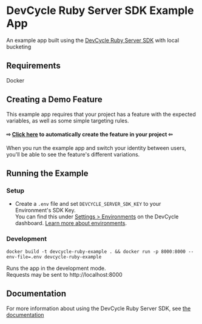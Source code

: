 # DevCycle Ruby Server SDK Example App

An example app built using the [DevCycle Ruby Server SDK](https://docs.devcycle.com/sdk/server-side-sdks/ruby/) with local bucketing

## Requirements

Docker

## Creating a Demo Feature
This example app requires that your project has a feature with the expected variables, as well as some simple targeting rules. 

#### ⇨ [Click here](https://app.devcycle.com/r/create?resource=feature&key=hello-togglebot) to automatically create the feature in your project ⇦

When you run the example app and switch your identity between users, you'll be able to see the feature's different variations.

## Running the Example
### Setup

* Create a `.env` file and set `DEVCYCLE_SERVER_SDK_KEY` to your Environment's SDK Key.\
You can find this under [Settings > Environments](https://app.devcycle.com/r/environments) on the DevCycle dashboard.
[Learn more about environments](https://docs.devcycle.com/essentials/environments).

### Development

`docker build -t devcycle-ruby-example . && docker run -p 8000:8000 --env-file=.env devcycle-ruby-example`

Runs the app in the development mode.\
Requests may be sent to http://localhost:8000

## Documentation
For more information about using the DevCycle Ruby Server SDK, see [the documentation](https://docs.devcycle.com/sdk/server-side-sdks/ruby/)
